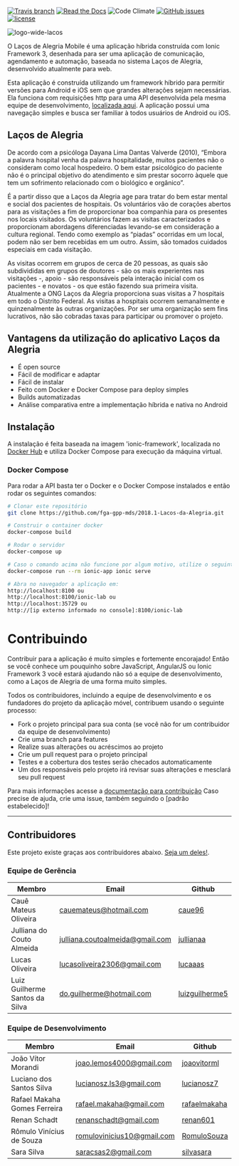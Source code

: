 [![Travis branch](https://img.shields.io/travis/fga-gpp-mds/2018.1-Lacos-da-Alegria.svg)](https://github.com/fga-gpp-mds/2018.1-Lacos-da-Alegria)
[![Read the Docs](https://img.shields.io/readthedocs/pip.svg)](https://github.com/fga-gpp-mds/2018.1-Lacos-da-Alegria)
![Code Climate](https://img.shields.io/codeclimate/maintainability/fga-gpp-mds/2018.1-Lacos-da-Alegria.svg)
[![GitHub issues](https://img.shields.io/github/issues/fga-gpp-mds/2018.1-Lacos-da-Alegria.svg)](https://github.com/fga-gpp-mds/2018.1-Lacos-da-Alegria)
[![license](https://img.shields.io/github/license/fga-gpp-mds/2018.1-Lacos-da-Alegria.svg)](https://github.com/fga-gpp-mds/2018.1-Lacos-da-Alegria)

![logo-wide-lacos](http://oi66.tinypic.com/2lxvvw7.jpg)
<!-- Space for badges -->

O Laços de Alegria Mobile é uma aplicação híbrida construída com Ionic Framework 3, desenhada para ser uma aplicação de comunicação, agendamento e automação, baseada no sistema Laços de Alegria, desenvolvido atualmente para web.

Esta aplicação é construída utilizando um framework híbrido para permitir versões para Android e iOS sem que grandes alterações sejam necessárias. Ela funciona com requisições http para uma API desenvolvida pela mesma equipe de desenvolvimento, [localizada aqui](https://github.com/fga-gpp-mds/2018.1-Lacos-da-Alegria-API). A aplicação possui uma navegação simples e busca ser familiar à todos usuários de Android ou iOS.

## Laços de Alegria
De acordo com a psicóloga Dayana Lima Dantas Valverde (2010), “Embora a palavra hospital venha da palavra hospitalidade, muitos pacientes não o consideram como local hospedeiro. O bem estar psicológico do paciente não é o principal objetivo do atendimento e sim prestar socorro àquele que tem um sofrimento relacionado com o biológico e orgânico”.

É a partir disso que a Laços da Alegria age para tratar do bem estar mental e social dos pacientes de hospitais. Os voluntários vão de corações abertos para as visitações a fim de proporcionar boa companhia para os presentes nos locais visitados. Os voluntários fazem as visitas caracterizados e proporcionam abordagens diferenciadas levando-se em consideração a cultura regional. Tendo como exemplo as “piadas” ocorridas em um local, podem não ser bem recebidas em um outro. Assim, são tomados cuidados especiais em cada visitação.

As visitas ocorrem em grupos de cerca de 20 pessoas, as quais são subdivididas em grupos de doutores - são os mais experientes nas visitações -, apoio - são responsáveis pela interação inicial com os pacientes - e novatos - os que estão fazendo sua primeira visita. Atualmente a ONG Laços da Alegria proporciona suas visitas a 7 hospitais em todo o Distrito Federal. As visitas a hospitais ocorrem semanalmente e quinzenalmente às outras organizações. Por ser uma organização sem fins lucrativos, não são cobradas taxas para participar ou promover o projeto.


## Vantagens da utilização do aplicativo Laços da Alegria

* É open source
* Fácil de modificar e adaptar
* Fácil de instalar
* Feito com Docker e Docker Compose para deploy simples
* Builds automatizadas
* Análise comparativa entre a implementação híbrida e nativa no Android

## Instalação

A instalação é feita baseada na imagem 'ionic-framework', localizada no [Docker Hub](https://hub.docker.com/r/pam79/ionic-3-framework/) e utiliza Docker Compose para execução da máquina virtual.

### Docker Compose

Para rodar a API basta ter o Docker e o Docker Compose instalados e então rodar os seguintes comandos:

```bash
# Clonar este repositório
git clone https://github.com/fga-gpp-mds/2018.1-Lacos-da-Alegria.git

# Construir o container docker
docker-compose build

# Rodar o servidor
docker-compose up

# Caso o comando acima não funcione por algum motivo, utilize o seguinte:
docker-compose run --rm ionic-app ionic serve

# Abra no navegador a aplicação em:
http://localhost:8100 ou
http://localhost:8100/ionic-lab ou
http://localhost:35729 ou
http://[ip externo informado no console]:8100/ionic-lab
```

# Contribuindo

Contribuir para a aplicação é muito simples e fortemente encorajado! Então se você conhece um pouquinho sobre JavaScript, AngularJS ou Ionic Framework 3 você estará ajudando não só a equipe de desenvolvimento, como a Laços de Alegria de uma forma muito simples.

Todos os contribuidores, incluindo a equipe de desenvolvimento e os fundadores do projeto da aplicação móvel, contribuem usando o seguinte processo:

* Fork o projeto principal para sua conta (se você não for um contribuidor da equipe de desenvolvimento)
* Crie uma branch para features
* Realize suas alterações ou acréscimos ao projeto
* Crie um pull request para o projeto principal
* Testes e a cobertura dos testes serão checados automaticamente
* Um dos responsáveis pelo projeto irá revisar suas alterações e mesclará seu pull request

Para mais informações acesse a [documentação para contribuição]()
Caso precise de ajuda, crie uma issue, também seguindo o [padrão estabelecido]!

-------

## Contribuidores

Este projeto existe graças aos contribuidores abaixo. [Seja um deles!](/docs/contributing.md).

### Equipe de Gerência
|Membro                         |Email                           |Github                                              |
|-------------------------------|--------------------------------|----------------------------------------------------|
|Cauê Mateus Oliveira           |cauemateus@hotmail.com          |[caue96](https://github.com/caue96)                 |
|Julliana do Couto Almeida      |julliana.coutoalmeida@gmail.com |[jullianaa](https://github.com/Jullianaa)           |
|Lucas Oliveira                 |lucasoliveira2306@gmail.com     |[lucaaas](https://github.com/lucaaas)               |
|Luiz Guilherme Santos da Silva |do.guilherme@hotmail.com        |[luizguilherme5](https://github.com/luizguilherme5) |

### Equipe de Desenvolvimento
|Membro                         |Email                           |Github                                              |
|-------------------------------|--------------------------------|----------------------------------------------------|
|João Vítor Morandi             |joao.lemos4000@gmail.com        |[joaovitorml](https://github.com/joaovitorml)       |
|Luciano dos Santos Silva       |lucianosz.ls3@gmail.com         |[lucianosz7](https://github.com/lucianosz7)         |
|Rafael Makaha Gomes Ferreira   |rafael.makaha@gmail.com         |[rafaelmakaha](https://github.com/rafaelmakaha)     |
|Renan Schadt                   |renanschadt@gmail.com           |[renan601](https://github.com/renan601)             |
|Rômulo Vinícius de Souza       |romulovinicius10@gmail.com      |[RomuloSouza](https://github.com/RomuloSouza)       |
|Sara Silva                     |saracsas2@gmail.com             |[silvasara](https://github.com/silvasara)           |
